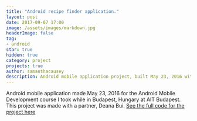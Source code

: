 ```yaml
---
title: "Android recipe finder application."
layout: post
date: 2017-09-07 17:00
image: /assets/images/markdown.jpg
headerImage: false
tag:
- android
star: true
hidden: true
category: project
projects: true
author: samanthacausey
description: Android mobile application project, built May 23, 2016 with partner Deana Bui.
---
```


Android mobile application made May 23, 2016 for the Android Mobile Development course I took while in Budapest, Hungary at AIT Budapest. This project was made with a partner, Deana Bui. [See the full code for the project here](https://github.com/scausey/recipeFinder)